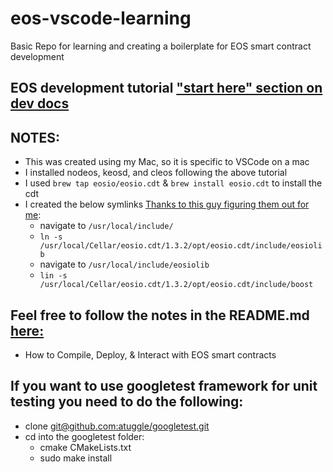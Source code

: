 # eos-vscode-learning
Basic Repo for learning and creating a boilerplate for EOS smart contract development

## EOS development tutorial ["start here" section on dev docs](https://developers.eos.io/eosio-home/docs)

## NOTES:
* This was created using my Mac, so it is specific to VSCode on a mac
* I installed nodeos, keosd, and cleos following the above tutorial
* I used `brew tap eosio/eosio.cdt` & `brew install eosio.cdt` to install the cdt
* I created the below symlinks [Thanks to this guy figuring them out for me](https://github.com/TovarishFin/eos-vscode-smart-contract-boilerplate):
  * navigate to `/usr/local/include/`
  * `ln -s /usr/local/Cellar/eosio.cdt/1.3.2/opt/eosio.cdt/include/eosiolib`
  * navigate to `/usr/local/include/eosiolib`
  * `lin -s /usr/local/Cellar/eosio.cdt/1.3.2/opt/eosio.cdt/include/boost`

## Feel free to follow the notes in the README.md [here:](https://github.com/TovarishFin/eos-vscode-smart-contract-boilerplate)
 * How to Compile, Deploy, & Interact with EOS smart contracts

## If you want to use googletest framework for unit testing you need to do the following:
 * clone [git@github.com:atuggle/googletest.git](git@github.com:atuggle/googletest.git)
 * cd into the googletest folder:
    * cmake CMakeLists.txt
    * sudo make install

    